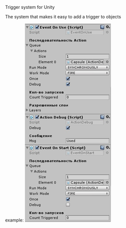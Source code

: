 Trigger system for Unity

The system that makes it easy to add a trigger to objects

example:
![example](https://raw.githubusercontent.com/dertar/unity-trigger-system/master/example.jpg)
